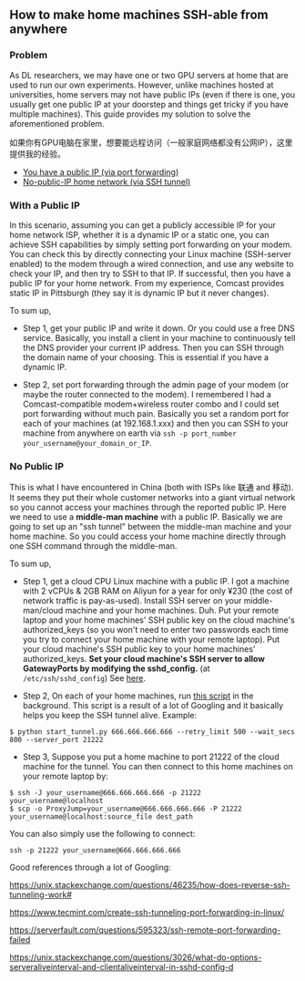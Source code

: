 ## How to make home machines SSH-able from anywhere

### Problem

As DL researchers, we may have one or two GPU servers at home that are used to run our own experiments.
However, unlike machines hosted at universities, home servers may not have public IPs
(even if there is one, you usually get one public IP at your doorstep and things get tricky if you have multiple machines).
This guide provides my solution to solve the aforementioned problem.

如果你有GPU电脑在家里，想要能远程访问（一般家庭网络都没有公网IP），这里提供我的经验。


+ [You have a public IP (via port forwarding)](#with-a-public-ip)
+ [No-public-IP home network (via SSH tunnel)](#no-public-ip)


### With a Public IP

In this scenario, assuming you can get a publicly accessible IP for your home network ISP,
whether it is a dynamic IP or a static one, you can achieve SSH capabilities by simply
setting port forwarding on your modem.
You can check this by directly connecting your Linux machine (SSH-server enabled) to the modem through a wired connection,
and use any website to check your IP, and then try to SSH to that IP.
If successful, then you have a public IP for your home network.
From my experience, Comcast provides static IP in Pittsburgh (they say it is dynamic IP but it never changes).

To sum up,

+ Step 1, get your public IP and write it down. Or you could use a free DNS service.
Basically, you install a client in your machine to continuously tell the DNS provider your current IP address.
Then you can SSH through the domain name of your choosing. This is essential if you have a dynamic IP.

+ Step 2, set port forwarding through the admin page of your modem (or maybe the router connected to the modem).
I remembered I had a Comcast-compatible modem+wireless router combo and I could
set port forwarding without much pain. Basically you set a random port for each of your machines (at 192.168.1.xxx)
and then you can SSH to your machine from anywhere on earth via `ssh -p port_number your_username@your_domain_or_IP`.


### No Public IP

This is what I have encountered in China (both with ISPs like 联通 and 移动).
It seems they put their whole customer networks into a giant virtual network so
you cannot access your machines through the reported public IP.
Here we need to use a **middle-man machine** with a public IP.
Basically we are going to set up an "ssh tunnel" between the middle-man machine
and your home machine.
So you could access your home machine directly through one SSH command through the middle-man.

To sum up,

+ Step 1, get a cloud CPU Linux machine with a public IP. I got a machine with 2 vCPUs & 2GB RAM on Aliyun for a year for only ¥230
(the cost of network traffic is pay-as-used).
Install SSH server on your middle-man/cloud machine and your home machines. Duh.
Put your remote laptop and your home machines' SSH public key on the cloud machine's authorized_keys
(so you won't need to enter two passwords each time you try to connect your home machine with your remote laptop).
Put your cloud machine's SSH public key to your home machines' authorized_keys. **Set your cloud machine's SSH server to allow GatewayPorts by modifying the sshd_config.** (at `/etc/ssh/sshd_config`)
See [here](https://www.tecmint.com/create-ssh-tunneling-port-forwarding-in-linux/).

+ Step 2,
On each of your home machines, run [this script](./start_tunnel.py) in the background.
This script is a result of a lot of Googling and it basically helps you keep the SSH tunnel alive.
Example:
```
$ python start_tunnel.py 666.666.666.666 --retry_limit 500 --wait_secs 800 --server_port 21222
```

+ Step 3,
Suppose you put a home machine to port 21222 of the cloud machine for the tunnel.
You can then connect to this home machines on your remote laptop by:
```
$ ssh -J your_username@666.666.666.666 -p 21222 your_username@localhost
$ scp -o ProxyJump=your_username@666.666.666.666 -P 21222 your_username@localhost:source_file dest_path
```

You can also simply use the following to connect:
```
ssh -p 21222 your_username@666.666.666.666
```

Good references through a lot of Googling:

https://unix.stackexchange.com/questions/46235/how-does-reverse-ssh-tunneling-work#

https://www.tecmint.com/create-ssh-tunneling-port-forwarding-in-linux/

https://serverfault.com/questions/595323/ssh-remote-port-forwarding-failed

https://unix.stackexchange.com/questions/3026/what-do-options-serveraliveinterval-and-clientaliveinterval-in-sshd-config-d

